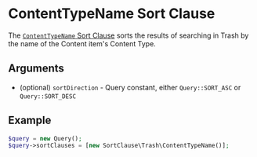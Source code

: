 # ContentTypeName Sort Clause

The [`ContentTypeName` Sort Clause](https://github.com/ibexa/core/blob/main/src/contracts/Repository/Values/Content/Query/SortClause/Trash/ContentTypeName.php)
sorts the results of searching in Trash by the name of the Content item's Content Type.

## Arguments

- (optional) `sortDirection` - Query constant, either `Query::SORT_ASC` or `Query::SORT_DESC`

## Example

``` php
$query = new Query();
$query->sortClauses = [new SortClause\Trash\ContentTypeName()];
```
